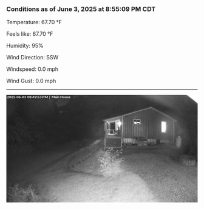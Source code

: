 ### Conditions as of June 3, 2025 at 8:55:09 PM CDT 

Temperature: 67.70 &deg;F

Feels like: 67.70 &deg;F

Humidity: 95%

Wind Direction: SSW

Windspeed: 0.0 mph

Wind Gust: 0.0 mph

---

<img src="./images/latest.jpeg"/>

